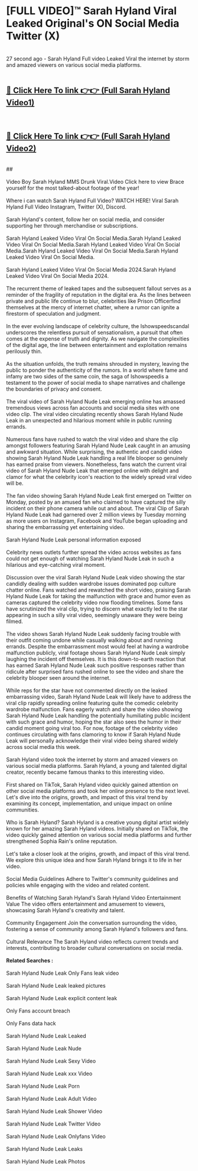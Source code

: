 # [FULL VIDEO]™ Sarah Hyland Viral Leaked Original's ON Social Media Twitter (X) <br>
<br>
27 second ago - Sarah Hyland Full video Leaked Viral the internet by storm and amazed viewers on various social media platforms.<br>

 <br>

##  <a href="https://play.123hd.live?title=Full Sarah_Hyland&ref=git">🔴 Click Here To link 👉👉 (Full Sarah Hyland Video1)</a><br>
  <br>

##  <a href="https://play.123hd.live?title=Full Sarah_Hyland&ref=git">🔴 Click Here To link 👉👉 (Full Sarah Hyland Video2)</a><br>
  <br>
  ##


  <br>

  <br>
Video Boy Sarah Hyland MMS Drunk Viral.Video Click here to view Brace yourself for the most talked-about footage of the year!
<br><br>
Where i can watch Sarah Hyland Full Video? WATCH HERE! Viral Sarah Hyland Full Video Instagram, Twitter (X), Discord.
<br><br>
Sarah Hyland's content, follow her on social media, and consider supporting her through merchandise or subscriptions.
<br><br>
Sarah Hyland Leaked Video Viral On Social Media.Sarah Hyland Leaked Video Viral On Social Media.Sarah Hyland Leaked Video Viral On Social Media.Sarah Hyland Leaked Video Viral On Social Media.Sarah Hyland Leaked Video Viral On Social Media.
<br><br>
Sarah Hyland Leaked Video Viral On Social Media 2024.Sarah Hyland Leaked Video Viral On Social Media 2024.
<br><br>
The recurrent theme of leaked tapes and the subsequent fallout serves as a reminder of the fragility of reputation in the digital era. As the lines between private and public life continue to blur, celebrities like Prison Officerfind themselves at the mercy of internet chatter, where a rumor can ignite a firestorm of speculation and judgment.
<br><br>
In the ever evolving landscape of celebrity culture, the Ishowspeedscandal underscores the relentless pursuit of sensationalism, a pursuit that often comes at the expense of truth and dignity. As we navigate the complexities of the digital age, the line between entertainment and exploitation remains perilously thin.
<br><br>
As the situation unfolds, the truth remains shrouded in mystery, leaving the public to ponder the authenticity of the rumors. In a world where fame and infamy are two sides of the same coin, the saga of Ishowspeedis a testament to the power of social media to shape narratives and challenge the boundaries of privacy and consent.
<br><br>
The viral video of Sarah Hyland Nude Leak emerging online has amassed tremendous views across fan accounts and social media sites with one video clip. The viral video circulating recently shows Sarah Hyland Nude Leak in an unexpected and hilarious moment while in public running errands.
<br><br>
Numerous fans have rushed to watch the viral video and share the clip amongst followers featuring Sarah Hyland Nude Leak caught in an amusing and awkward situation. While surprising, the authentic and candid video showing Sarah Hyland Nude Leak handling a real life blooper so genuinely has earned praise from viewers. Nonetheless, fans watch the current viral video of Sarah Hyland Nude Leak that emerged online with delight and clamor for what the celebrity icon's reaction to the widely spread viral video will be.
<br><br>
The fan video showing Sarah Hyland Nude Leak first emerged on Twitter on Monday, posted by an amused fan who claimed to have captured the silly incident on their phone camera while out and about. The viral Clip of Sarah Hyland Nude Leak had garnered over 2 million views by Tuesday morning as more users on Instagram, Facebook and YouTube began uploading and sharing the embarrassing yet entertaining video.
<br><br>
Sarah Hyland Nude Leak personal information exposed
<br><br>
Celebrity news outlets further spread the video across websites as fans could not get enough of watching Sarah Hyland Nude Leak in such a hilarious and eye-catching viral moment.
<br><br>
Discussion over the viral Sarah Hyland Nude Leak video showing the star candidly dealing with sudden wardrobe issues dominated pop culture chatter online. Fans watched and rewatched the short video, praising Sarah Hyland Nude Leak for taking the malfunction with grace and humor even as cameras captured the celebrity video now flooding timelines. Some fans have scrutinized the viral clip, trying to discern what exactly led to the star appearing in such a silly viral video, seemingly unaware they were being filmed.
<br><br>
The video shows Sarah Hyland Nude Leak suddenly facing trouble with their outfit coming undone while casually walking about and running errands. Despite the embarrassment most would feel at having a wardrobe malfunction publicly, viral footage shows Sarah Hyland Nude Leak simply laughing the incident off themselves. It is this down-to-earth reaction that has earned Sarah Hyland Nude Leak such positive responses rather than ridicule after surprised fans rushed online to see the video and share the celebrity blooper seen around the internet.
<br><br>
While reps for the star have not commented directly on the leaked embarrassing video, Sarah Hyland Nude Leak will likely have to address the viral clip rapidly spreading online featuring quite the comedic celebrity wardrobe malfunction. Fans eagerly watch and share the video showing Sarah Hyland Nude Leak handling the potentially humiliating public incident with such grace and humor, hoping the star also sees the humor in their candid moment going viral too. For now, footage of the celebrity video continues circulating with fans clamoring to know if Sarah Hyland Nude Leak will personally acknowledge their viral video being shared widely across social media this week.
<br><br>
Sarah Hyland video took the internet by storm and amazed viewers on various social media platforms. Sarah Hyland, a young and talented digital creator, recently became famous thanks to this interesting video.
<br><br>
First shared on TikTok, Sarah Hyland video quickly gained attention on other social media platforms and took her online presence to the next level. Let's dive into the origins, growth, and impact of this viral trend by examining its concept, implementation, and unique impact on online communities.
<br><br>
Who is Sarah Hyland? Sarah Hyland is a creative young digital artist widely known for her amazing Sarah Hyland videos. Initially shared on TikTok, the video quickly gained attention on various social media platforms and further strengthened Sophia Rain's online reputation.
<br><br>
Let's take a closer look at the origins, growth, and impact of this viral trend. We explore this unique idea and how Sarah Hyland brings it to life in her video.
<br><br>
Social Media Guidelines Adhere to Twitter's community guidelines and policies while engaging with the video and related content.
<br><br>
Benefits of Watching Sarah Hyland's Sarah Hyland Video Entertainment Value The video offers entertainment and amusement to viewers, showcasing Sarah Hyland's creativity and talent.
<br><br>
Community Engagement Join the conversation surrounding the video, fostering a sense of community among Sarah Hyland's followers and fans.
<br><br>
Cultural Relevance The Sarah Hyland video reflects current trends and interests, contributing to broader cultural conversations on social media.
<br><br>
<strong>Related Searches :</strong>
<br><br>
Sarah Hyland Nude Leak Only Fans leak video
<br><br>
Sarah Hyland Nude Leak leaked pictures
<br><br>
Sarah Hyland Nude Leak explicit content leak
<br><br>
Only Fans account breach
<br><br>
Only Fans data hack
<br><br>
Sarah Hyland Nude Leak Leaked
<br><br>
Sarah Hyland Nude Leak Nude
<br><br>
Sarah Hyland Nude Leak Sexy Video
<br><br>
Sarah Hyland Nude Leak xxx Video
<br><br>
Sarah Hyland Nude Leak Porn
<br><br>
Sarah Hyland Nude Leak Adult Video
<br><br>
Sarah Hyland Nude Leak Shower Video
<br><br>
Sarah Hyland Nude Leak Twitter Video
<br><br>
Sarah Hyland Nude Leak Onlyfans Video
<br><br>
Sarah Hyland Nude Leak Leaks
<br><br>
Sarah Hyland Nude Leak Photos
